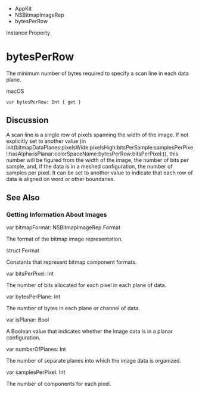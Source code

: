 

- AppKit
- NSBitmapImageRep
-  bytesPerRow 

Instance Property

# bytesPerRow

The minimum number of bytes required to specify a scan line in each data plane.

macOS

``` source
var bytesPerRow: Int { get }
```

## Discussion

A scan line is a single row of pixels spanning the width of the image. If not explicitly set to another value (in init(bitmapDataPlanes:pixelsWide:pixelsHigh:bitsPerSample:samplesPerPixel:hasAlpha:isPlanar:colorSpaceName:bytesPerRow:bitsPerPixel:)), this number will be figured from the width of the image, the number of bits per sample, and, if the data is in a meshed configuration, the number of samples per pixel. It can be set to another value to indicate that each row of data is aligned on word or other boundaries.

## See Also

### Getting Information About Images

var bitmapFormat: NSBitmapImageRep.Format

The format of the bitmap image representation.

struct Format

Constants that represent bitmap component formats.

var bitsPerPixel: Int

The number of bits allocated for each pixel in each plane of data.

var bytesPerPlane: Int

The number of bytes in each plane or channel of data.

var isPlanar: Bool

A Boolean value that indicates whether the image data is in a planar configuration.

var numberOfPlanes: Int

The number of separate planes into which the image data is organized.

var samplesPerPixel: Int

The number of components for each pixel.

